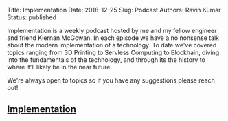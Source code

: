 Title: Implementation
Date: 2018-12-25 
Slug: Podcast
Authors: Ravin Kumar
Status: published


Implementation is a weekly podcast hosted by me and my fellow engineer and friend
Kiernan McGowan. In each episode  we have a no nonsense talk about the 
modern implementation of a technology. To date we've covered topics ranging
from 3D Printing to Servless Computing to Blockhain, 
diving into the fundamentals of the technology, and through its the history 
to where it'll likely be in the near future.  

We're always open to topics so if you have any suggestions please reach out!

## [Implementation](http://www.podcasts.com/implementation--abe2ee872)

